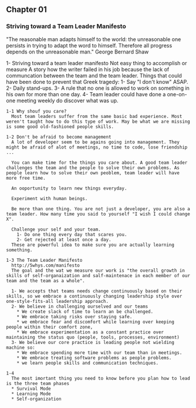 ## Chapter 01
### Striving toward a Team Leader Manifesto

  "The reasonable man adapts himself to the world: the unreasonable one persists in trying to adapt the word to himself. 
   Therefore all progress depends on the unreasonable man." 
   George Bernard Shaw

  1- Striving toward a team leader manifesto
    Not easy thing to accomplish or measure
    A story how the writer failed in his job because the lack of communcation between the team and the team leader.
    Things that could have been done to prevent that Greek tragedy:
      1- Say "I don't know" ASAP.
      2- Daily stand-ups.
      3- A rule that no one is allowed to work on something in his own for more than one day.
      4- Team leader could have done a one-on-one meeting weekly do discover what was up.

    1-1 Why shouf you care?
      Most team leaders suffer from the same basic bad experience. Most weren't taught how to do this type of work. May be what we are missing is some good old-fashioned people skills.

    1-2 Don't be afraid to become management
      A lot of developer seem to be agains going into management. They might be afraid of alot of meetings, no time to code, lose friendship ...

      You can make time for the things you care about. A good team leader challenges the team and the people to solve their own problems. As people learn how to solve their own peoblem, team leader will have more free time.

      An ooportunity to learn new things everyday.

      Experiment with human beings.

      Be more than one thing. You are not just a developer, you are also a team leader. How many time you said to yourself "I wish I could change X".

      Challenge your self and your team.
        1- Do one thing every day that scares you.
        2- Get rejected at least once a day.
      These are powerful idea to make sure you are actually learning something.

    1-3 The Team Leader Manifesto
      http://5whys.com/manifesto
      The goal and the wat we measure our work is "the overall growth in skills of self-organaization and salf-maintenace in each member of our team and the team as a whole".

      1- We accepts that teams needs change continuously based on their skills, so we embrace a continuously changing leadership style over one-style-fits-all leadership approach.
      2- We believe in challenging ourselved and our teams
        * We create slack of time to learn an be challenged.
        * We embrace taking risks over staying safe.
        * we embrace fear and discomfort while learning over keeping people within their comfort zone,
        * We embrace experimentation as a constant practice over maintaining the status quo (people, tools, processes, environment)
      3- We believe our core practice is leading people not wielding machine so:
        * We embrace spending more time with our team than in meetings.
        * We embrace treating software problems as people problems.
        * we learn people skills and communication techniques.

    1-4
      The most imortant thing you need to know before you plan how to lead is the three team phases
      * Survival Mode
      * Learning Mode
      * Self-organization    
